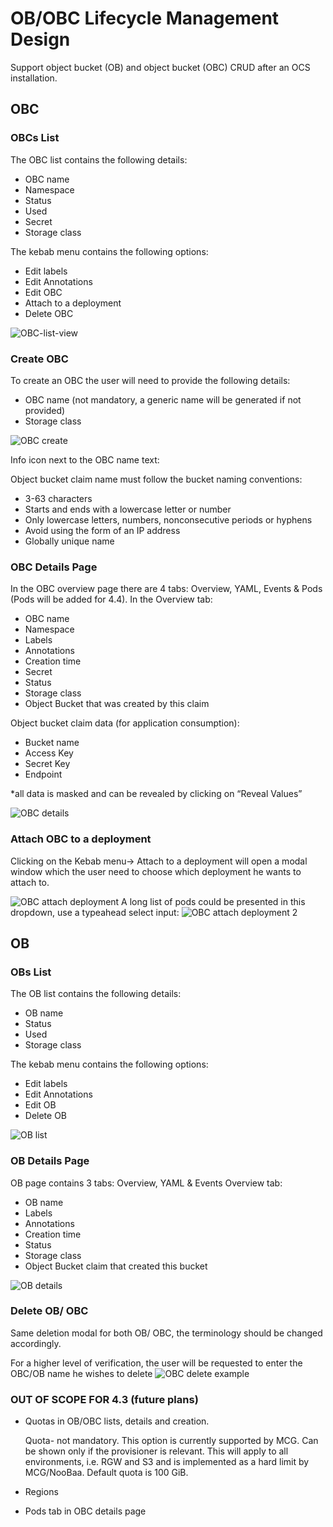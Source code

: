 # OB/OBC Lifecycle Management Design
Support object bucket (OB) and object bucket (OBC) CRUD after an OCS installation.

## OBC

### OBCs List
The OBC list contains the following details: 
* OBC name
* Namespace
* Status
* Used
* Secret
* Storage class

The kebab menu contains the following options:
* Edit labels
* Edit Annotations
* Edit OBC
* Attach to a deployment
* Delete OBC


![OBC-list-view](img/OBC-list.png)

### Create OBC
To create an OBC the user will need to provide the following details:
* OBC name (not mandatory, a generic name will be generated if not provided)
* Storage class 


![OBC create](img/OBC-create.png)

Info icon next to the OBC name text:

Object bucket claim name must follow the bucket naming conventions:
* 3-63 characters
* Starts and ends with a lowercase letter or number
* Only lowercase letters, numbers, nonconsecutive periods or hyphens
* Avoid using the form of an IP address
* Globally unique name

### OBC Details Page

In the OBC overview page there are 4 tabs: Overview, YAML, Events & Pods (Pods will be added for 4.4).
In the Overview tab:
* OBC name
* Namespace
* Labels
* Annotations
* Creation time
* Secret
* Status
* Storage class
* Object Bucket that was created by this claim

Object bucket claim data (for application consumption):
* Bucket name 
* Access Key
* Secret Key
* Endpoint

*all data is masked and can be revealed by clicking on “Reveal Values”

![OBC details](img/OBC-overview.png)

### Attach OBC to a deployment

Clicking on the Kebab menu-> Attach to a deployment will open a modal window which the user need to choose which deployment he wants to attach to.


![OBC attach deployment](img/OBC-attach-pod.png)
A long list of pods could be presented in this dropdown, use a typeahead select input:
![OBC attach deployment 2](img/OBC-attach-pod-01.png)

## OB
### OBs List
The OB list contains the following details: 
* OB name
* Status
* Used
* Storage class

The kebab menu contains the following options:
* Edit labels
* Edit Annotations
* Edit OB
* Delete OB

![OB list](img/OB-list.png)

### OB Details Page
OB page contains 3 tabs: Overview, YAML & Events
Overview tab:
* OB name
* Labels
* Annotations
* Creation time
* Status
* Storage class
* Object Bucket claim that created this bucket

![OB details](img/OB-overview.png)

### Delete OB/ OBC

Same deletion modal for both OB/ OBC, the terminology should be changed accordingly.  

For a higher level of verification, the user will be requested to enter the OBC/OB name he wishes to delete
![OBC delete example](img/OBC-delete-obc.png)

### OUT OF SCOPE FOR 4.3 (future plans)
* Quotas in OB/OBC lists, details and creation.
    
    Quota- not mandatory. This option is currently supported by MCG. Can be shown only if the provisioner is relevant. 
    This will apply to all environments, i.e. RGW and S3 and is implemented as a hard limit by MCG/NooBaa.
    Default quota is 100 GiB.
* Regions
* Pods tab in OBC details page
